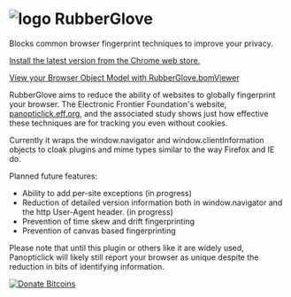 ![logo][3] RubberGlove
===========

Blocks common browser fingerprint techniques to improve your privacy.

[Install the latest version from the Chrome web store.][1]

[View your Browser Object Model with RubberGlove.bomViewer][4]

RubberGlove aims to reduce the ability of websites to globally fingerprint your browser.  The Electronic Frontier Foundation's website, [panopticlick.eff.org][2], and the associated study shows just how effective these techniques are for tracking you even without cookies.

Currently it wraps the window.navigator and window.clientInformation objects to cloak plugins and mime types similar to the way Firefox and IE do.

Planned future features:
* Ability to add per-site exceptions (in progress)
* Reduction of detailed version information both in window.navigator and the http User-Agent header. (in progress)
* Prevention of time skew and drift fingerprinting
* Prevention of canvas based fingerprinting

Please note that until this plugin or others like it are widely used, Panopticlick will likely still report your browser as unique despite the reduction in bits of identifying information.

<a href="https://coinbase.com/checkouts/0ec4a16aa8227d3a43e4e200a79b55c5" target="_blank">
<img src="https://coinbase.com/assets/buttons/donation_large-6ec72b1a9eec516944e50a22aca7db35.png" alt="Donate Bitcoins">
</a>

  [1]: https://chrome.google.com/webstore/detail/rubberglove/koabfojebhfdjnligkcihoeekimoekpg?authuser=1
  [2]: https://panopticlick.eff.org
  [3]: https://github.com/jsclary/RubberGlove/raw/master/images/icon32.png
  [4]: http://cdn.rawgit.com/jsclary/RubberGlove/master/bomViewer/index.html

